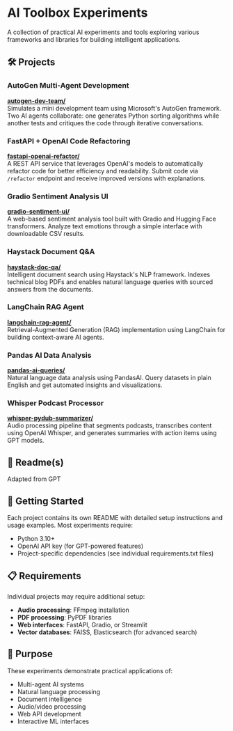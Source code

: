 # AI Toolbox Experiments

A collection of practical AI experiments and tools exploring various frameworks and libraries for building intelligent applications.

## 🛠️ Projects

### AutoGen Multi-Agent Development
**[autogen-dev-team/](./autogen-dev-team/)**  
Simulates a mini development team using Microsoft's AutoGen framework. Two AI agents collaborate: one generates Python sorting algorithms while another tests and critiques the code through iterative conversations.

### FastAPI + OpenAI Code Refactoring
**[fastapi-openai-refactor/](./fastapi-openai-refactor/)**  
A REST API service that leverages OpenAI's models to automatically refactor code for better efficiency and readability. Submit code via `/refactor` endpoint and receive improved versions with explanations.

### Gradio Sentiment Analysis UI
**[gradio-sentiment-ui/](./gradio-sentiment-ui/)**  
A web-based sentiment analysis tool built with Gradio and Hugging Face transformers. Analyze text emotions through a simple interface with downloadable CSV results.

### Haystack Document Q&A
**[haystack-doc-qa/](./haystack-doc-qa/)**  
Intelligent document search using Haystack's NLP framework. Indexes technical blog PDFs and enables natural language queries with sourced answers from the documents.

### LangChain RAG Agent
**[langchain-rag-agent/](./langchain-rag-agent/)**  
Retrieval-Augmented Generation (RAG) implementation using LangChain for building context-aware AI agents.

### Pandas AI Data Analysis
**[pandas-ai-queries/](./pandas-ai-queries/)**  
Natural language data analysis using PandasAI. Query datasets in plain English and get automated insights and visualizations.

### Whisper Podcast Processor
**[whisper-pydub-summarizer/](./whisper-pydub-summarizer/)**  
Audio processing pipeline that segments podcasts, transcribes content using OpenAI Whisper, and generates summaries with action items using GPT models.

## 📂 Readme(s)
Adapted from GPT

## 🚀 Getting Started

Each project contains its own README with detailed setup instructions and usage examples. Most experiments require:

- Python 3.10+
- OpenAI API key (for GPT-powered features)
- Project-specific dependencies (see individual requirements.txt files)

## 📋 Requirements

Individual projects may require additional setup:

- **Audio processing**: FFmpeg installation
- **PDF processing**: PyPDF libraries
- **Web interfaces**: FastAPI, Gradio, or Streamlit
- **Vector databases**: FAISS, Elasticsearch (for advanced search)

## 🎯 Purpose

These experiments demonstrate practical applications of:

- Multi-agent AI systems
- Natural language processing
- Document intelligence
- Audio/video processing
- Web API development
- Interactive ML interfaces

<br>

